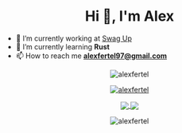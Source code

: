 <h1 align="center">Hi 👋, I'm Alex</h1>

- 🔭 I’m currently working at [Swag Up](swagup.com)
- 🌱 I’m currently learning **Rust**
- 📫 How to reach me **alexfertel97@gmail.com**

<p align="center">
<img src="https://komarev.com/ghpvc/?username=alexfertel&label=Views&color=lightgrey&style=flat-square" alt="alexfertel" /> 
</p>
<p align="center">
<a href="https://github.com/ryo-ma/github-profile-trophy"><img src="https://github-profile-trophy.vercel.app/?username=alexfertel&rank=SECRET,SSS,SS,S,AAA,AA,A&theme=radical&no-bg=true&no-frame=true&column=4" alt="alexfertel" /></a> 
</p>
<p align="center">
<a href="https://github.com/anuraghazra/github-readme-stats">
  <img align="center" src="https://github-readme-stats.vercel.app/api?username=alexfertel&theme=omni&show_icons=true&count_private=true&hide_border=true" />
</a>
<a href="https://github.com/anuraghazra/github-readme-stats">
  <img align="center" src="https://github-readme-stats.vercel.app/api/top-langs/?username=alexfertel&layout=compact&langs_count=8&theme=omni&hide_border=true" />
</a>
</p>
<p align="center">
<img align="center" src="https://github-readme-streak-stats.herokuapp.com/?user=alexfertel&theme=omni&hide_border=true" alt="alexfertel" />
</p>
